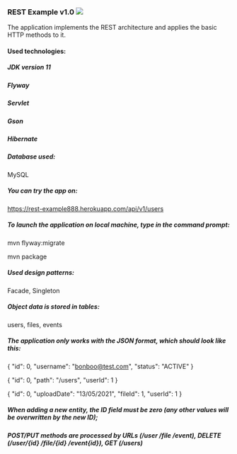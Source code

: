 ### REST Example v1.0 [![](https://travis-ci.com/taorusb/RESTExample.svg?branch=main)](https://travis-ci.com/taorusb/RESTExample.svg?branch=main)

The application implements the REST architecture and applies the basic HTTP methods to it.

#### Used technologies:

##### JDK version 11
##### Flyway
##### Servlet 
##### Gson
##### Hibernate

##### Database used:
MySQL

##### You can try the app on:

https://rest-example888.herokuapp.com/api/v1/users

##### To launch the application on local machine, type in the command prompt:

mvn flyway:migrate

mvn package

##### Used design patterns:

Facade, Singleton

##### Object data is stored in tables:

users, files, events

##### The application only works with the JSON format, which should look like this:
{ "id": 0, "username": "bonboo@test.com", "status": "ACTIVE" }

{ "id": 0, "path": "/users", "userId": 1 }

{ "id": 0, "uploadDate": "13/05/2021", "fileId": 1, "userId": 1 }

##### When adding a new entity, the ID field must be zero (any other values will be overwritten by the new ID);
##### POST/PUT methods are processed by URLs (/user /file /event), DELETE (/user/{id} /file/{id} /event{id}), GET (/users)
